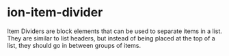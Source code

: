 # ion-item-divider

Item Dividers are block elements that can be used to separate items in a list. They are similar to list headers, but instead of being placed at the top of a list, they should go in between groups of items.
